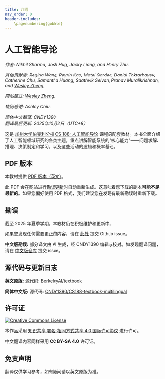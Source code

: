```yaml
---
title: 介绍
nav_order: 0
header-includes:
    \pagenumbering{gobble}
---
```


# 人工智能导论

_作者: Nikhil Sharma, Josh Hug, Jacky Liang, and Henry Zhu._

_其他贡献者: Regina Wang, Peyrin Kao, Matei Gardea, Danial Toktarbayev, Catherine Chu, Samantha Huang, Saathvik Selvan, Pranav Muralikrishnan, and [Wesley Zheng](https://wkaiz.github.io)._

_网站建立: [Wesley Zheng](https://wkaiz.github.io)._

_特别感谢: Ashley Chiu._

_简体中文翻译: CNDY1390_  
_翻译最后更新: 2025年10月2日（UTC+8）_


这是 [加州大学伯克利分校](https://eecs.berkeley.edu/) [CS 188: 人工智能导论](https://inst.eecs.berkeley.edu/~cs188) 课程的配套教材。本书全面介绍了人工智能领域研究的各类主题，重点讲解智能系统的"核心能力"——问题求解、推理、决策制定和学习，以及这些活动的逻辑和概率基础。

## PDF 版本

本教材提供 [PDF 版本（英文）](https://inst.eecs.berkeley.edu/~cs188/textbook/textbook_full.pdf)。

此 PDF 会在网站进行[勘误更新](#勘误)时自动重新生成。这意味着您下载的副本**可能不是最新的**。如果您偏好使用 PDF 格式，我们建议您在发现有最新勘误时重新下载。

## 勘误

截至 2025 年夏季学期，本教材仍在积极维护和更新中。

如果您发现任何需要更正的内容，请在 [此处](https://github.com/BerkeleyAI/textbook/issues) 提交 Github issue。

**中文版勘误:**  部分译文由 AI 生成，经 CNDY1390 编辑与校对。如发现翻译问题，请在 [中文版仓库](https://github.com/CNDY1390/CS188-textbook-multilingual/issues) 提交 issue。

## 源代码与更新日志

**英文原版:** 源代码: [BerkeleyAI/textbook](https://github.com/BerkeleyAI/textbook)

**简体中文版:** 源代码: [CNDY1390/CS188-textbook-multilingual](https://github.com/CNDY1390/CS188-textbook-multilingual)

## 许可证

<a rel="license" href="http://creativecommons.org/licenses/by-sa/4.0/"><img alt="Creative Commons License" style="border-width:0" src="https://i.creativecommons.org/l/by-sa/4.0/88x31.png" /></a>

本作品采用 <a rel="license" href="http://creativecommons.org/licenses/by-sa/4.0/">知识共享 署名-相同方式共享 4.0 国际许可协议</a> 进行许可。

中文翻译内容同样采用 **CC BY-SA 4.0** 许可证。

## 免责声明

翻译仅供学习参考，如有疑问请以英文原版为准。
